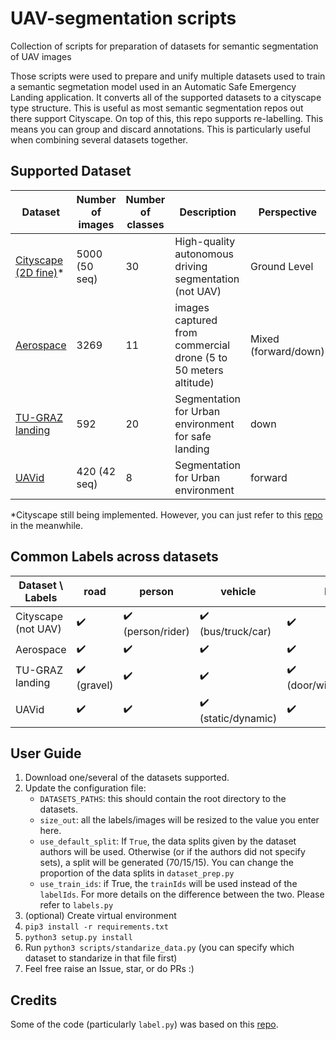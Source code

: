 # UAV-segmentation scripts
Collection of scripts for  preparation of datasets for semantic segmentation of UAV images

Those scripts were used to prepare and unify multiple datasets used to train a semantic segmetation model used in an Automatic Safe Emergency Landing application. 
It converts all of the supported datasets to a cityscape type structure. This is useful as most semantic segmentation repos out there support Cityscape. On top of this, this repo supports re-labelling. This means you can group and discard annotations. This is particularly useful when combining several datasets together. 

## Supported Dataset

| Dataset       | Number of images | Number of classes | Description                                                     | Perspective          |
| --------------- | ---------------- | ----------------- | --------------------------------------------------------------- | -------------------- |
| [Cityscape (2D fine)](https://www.cityscapes-dataset.com/)*| 5000 (50 seq)    | 30 | High-quality autonomous driving segmentation (not UAV)  | Ground Level         |
| [Aerospace](https://cutt.ly/phMhtsN)       | 3269  | 11  | images captured from commercial drone (5 to 50 meters altitude) | Mixed (forward/down) |
| [TU-GRAZ landing](https://cutt.ly/GhMhawL) | 592 | 20   | Segmentation for Urban environment for safe landing              | down                 |
| [UAVid](https://uavid.nl/)| 420 (42 seq)     | 8                 | Segmentation for Urban environment                              | forward              |

*Cityscape still being implemented. However, you can just refer to this [repo](https://github.com/mcordts/cityscapesScripts) in the meanwhile.

## Common Labels across datasets

| Dataset \ Labels    | road                        | person             | vehicle                             | building           | vegetation                         | background         |
|---------------------|-----------------------------|--------------------|-------------------------------------|--------------------|------------------------------------|--------------------|
| Cityscape (not UAV) | :heavy_check_mark:          | :heavy_check_mark: (person/rider)| :heavy_check_mark: (bus/truck/car)  | :heavy_check_mark: |  :heavy_check_mark:               | :heavy_check_mark: |
| Aerospace           | :heavy_check_mark:          | :heavy_check_mark: | :heavy_check_mark:                  | :heavy_check_mark: | :heavy_check_mark:                 | :heavy_check_mark: |
| TU-GRAZ landing     | :heavy_check_mark: (gravel) | :heavy_check_mark: | :heavy_check_mark:                  | :heavy_check_mark: (door/window/roof/wall)| :heavy_check_mark:(tree/gras)     | :heavy_check_mark: |
| UAVid               | :heavy_check_mark:          | :heavy_check_mark: | :heavy_check_mark: (static/dynamic) | :heavy_check_mark: | :heavy_check_mark: (tree/low veg.) | :heavy_check_mark: |

## User Guide

1. Download one/several of the datasets supported.
2. Update the configuration file:
    * `DATASETS_PATHS`: this should contain the root directory to the datasets.
    * `size_out`: all the labels/images will be resized to the value you enter here.
    * `use_default_split`: If `True`, the data splits given by the dataset authors will be used. Otherwise (or if the authors did not specify sets), a split will be generated (70/15/15). You can change the proportion of the data splits in `dataset_prep.py`
    * `use_train_ids`: if True, the `trainIds` will be used instead of the `labelIds`. For more details on the difference between the two. Please refer to `labels.py`
3. (optional) Create virtual environment
4. `pip3 install -r requirements.txt`
4. `python3 setup.py install`
5. Run `python3 scripts/standarize_data.py` (you can specify which dataset to standarize in that file first)
6. Feel free raise an Issue, star, or do PRs :)
   
## Credits
Some of the code (particularly `label.py`) was based on this [repo](https://github.com/mcordts/cityscapesScripts).
